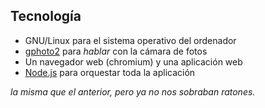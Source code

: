 ## Tecnología

* GNU/Linux para el sistema operativo del ordenador
* [gphoto2](http://gphoto.org/) para *hablar* con la cámara de fotos
* Un navegador web (chromium) y una aplicación web
* [Node.js](https://nodejs.org/) para orquestar toda la aplicación

_la misma que el anterior, pero ya no nos sobraban ratones._